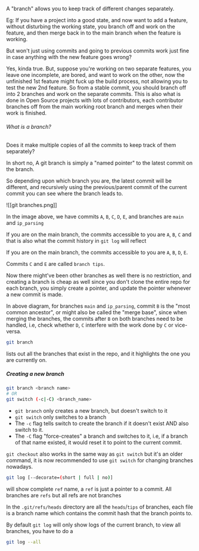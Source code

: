 A "branch" allows you to keep track of different changes separately.

Eg:
If you have a project into a good state, and now want to add a feature, without disturbing the working state, you branch off and work on the feature, and then merge back in to the main branch when the feature is working.

But won't just using commits and going to previous commits work just fine in case anything with the new feature goes wrong?

Yes, kinda true. But, suppose you're working on two separate features, you leave one incomplete, are bored, and want to work on the other, now the unfinished 1st feature might fuck up the build process, not allowing you to test the new 2nd feature. So from a stable commit, you should branch off into 2 branches and work on the separate commits. This is also what is done in Open Source projects with lots of contributors, each contributor branches off from the main working root branch and merges when their work is finished.

###### What is a branch?
Does it make multiple copies of all the commits to keep track of them separately?

In short no, A git branch is simply a "named pointer" to the latest commit on the branch.

So depending upon which branch you are, the latest commit will be different, and recursively using the previous/parent commit of the current commit you can see where the branch leads to.


![[git branches.png]]

In the image above, we have commits `A`, `B`, `C`, `D`, `E`, and branches are `main` and `ip_parsing`

If you are on the main branch, the commits accessible to you are `A`, `B`, `C` and that is also what the commit history in `git log` will reflect

If you are on the main branch, the commits accessible to you are `A`, `B`, `D`, `E`.

Commits `C` and `E` are called `branch tips`.

Now there might've been other branches as well there is no restriction, and creating a branch is cheap as well since you don't clone the entire repo for each branch, you simply create a pointer, and update the pointer whenever a new commit is made.

In above diagram, for branches `main` and `ip_parsing`, commit `B` is the "most common ancestor", or might also be called the "merge base", since when merging the branches, the commits after `B` on both branches need to be handled, i.e, check whether `D`, `C` interfere with the work done by `C` or vice-versa.

```bash
git branch
```

lists out all the branches that exist in the repo, and it highlights the one you are currently on.

##### Creating a new branch
```bash
git branch <branch name>
# OR
git switch (-c|-C) <branch_name>
```

- `git branch` only creates a new branch, but doesn't switch to it
- `git switch` only switches to a branch
- The `-c` flag tells switch to create the branch if it doesn't exist AND also switch to it.
- The `-C` flag "force-creates" a branch and switches to it, i.e, if a branch of that name existed, it would reset it to point to the current commit.

`git checkout` also works in the same way as `git switch` but it's an older command, it is now recommended to use `git switch` for changing branches nowadays.

```bash
git log [--decorate=(short | full | no)]
```
will show complete `ref` name, a `ref` is just a pointer to a commit.
All branches are `refs` but all refs are not branches

In the `.git/refs/heads` directory are all the `heads`/`tips` of branches, each file is a branch name which contains the commit hash that the branch points to.

By default `git log` will only show logs of the current branch, to view all branches, you have to do a
```bash
git log --all
```